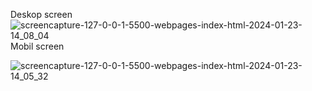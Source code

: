 Deskop screen
![screencapture-127-0-0-1-5500-webpages-index-html-2024-01-23-14_08_04](https://github.com/Betulk96/Frontend_Denemeler/assets/142298887/6a2409c3-9356-46c3-8dbc-92088aa7d6b2)
Mobil screen

![screencapture-127-0-0-1-5500-webpages-index-html-2024-01-23-14_05_32](https://github.com/Betulk96/Frontend_Denemeler/assets/142298887/9e20d45e-d3d7-4b6d-a80d-e2618cff18c8)
